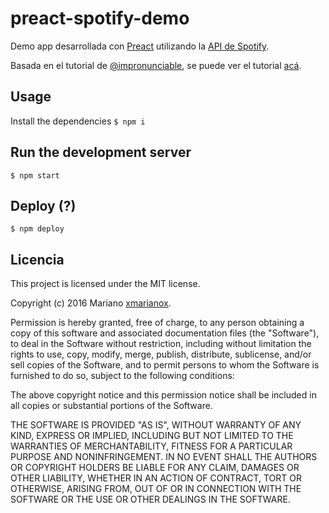 # preact-spotify-demo

Demo app desarrollada con [Preact](https://preactjs.com/) utilizando la [API de Spotify](https://developer.spotify.com/web-api/search-item).

Basada en el tutorial de [@impronunciable](https://github.com/impronunciable), se puede ver el tutorial [acá](https://www.youtube.com/watch?v=gXlJeMbH3dU).

## Usage

Install the dependencies
`$ npm i`

## Run the development server
`$ npm start`

## Deploy (?)

`$ npm deploy`


## Licencia
This project is licensed under the MIT license.

Copyright (c) 2016 Mariano [xmarianox](https://github.com/xmarianox).

Permission is hereby granted, free of charge, to any person obtaining a copy
of this software and associated documentation files (the "Software"), to deal
in the Software without restriction, including without limitation the rights
to use, copy, modify, merge, publish, distribute, sublicense, and/or sell
copies of the Software, and to permit persons to whom the Software is
furnished to do so, subject to the following conditions:

The above copyright notice and this permission notice shall be included in
all copies or substantial portions of the Software.

THE SOFTWARE IS PROVIDED "AS IS", WITHOUT WARRANTY OF ANY KIND, EXPRESS OR
IMPLIED, INCLUDING BUT NOT LIMITED TO THE WARRANTIES OF MERCHANTABILITY,
FITNESS FOR A PARTICULAR PURPOSE AND NONINFRINGEMENT. IN NO EVENT SHALL THE
AUTHORS OR COPYRIGHT HOLDERS BE LIABLE FOR ANY CLAIM, DAMAGES OR OTHER
LIABILITY, WHETHER IN AN ACTION OF CONTRACT, TORT OR OTHERWISE, ARISING FROM,
OUT OF OR IN CONNECTION WITH THE SOFTWARE OR THE USE OR OTHER DEALINGS IN
THE SOFTWARE.

